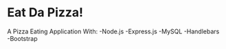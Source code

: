 # Eat Da Pizza!

A Pizza Eating Application With:
-Node.js
-Express.js
-MySQL
-Handlebars
-Bootstrap
